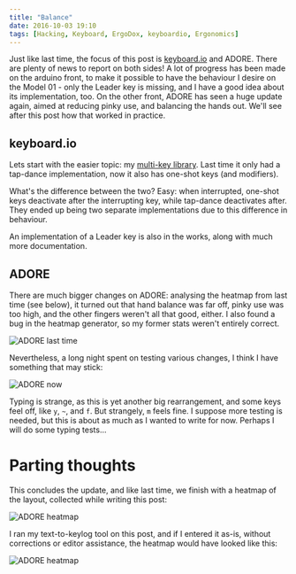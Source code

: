 ```yaml
---
title: "Balance"
date: 2016-10-03 19:10
tags: [Hacking, Keyboard, ErgoDox, keyboardio, Ergonomics]
---
```


Just like last time, the focus of this post is [keyboard.io][kbdio] and ADORE.
There are plenty of news to report on both sides! A lot of progress has been
made on the arduino front, to make it possible to have the behaviour I desire on
the Model 01 - only the Leader key is missing, and I have a good idea about its
implementation, too. On the other front, ADORE has seen a huge update again,
aimed at reducing pinky use, and balancing the hands out. We'll see after this
post how that worked in practice.

 [kbdio]: https://shop.keyboard.io/

<!-- more -->

<a id="keyboard.io"></a>
## keyboard.io

Lets start with the easier topic: my [multi-key library][gh:atd]. Last time it
only had a tap-dance implementation, now it also has one-shot keys (and
modifiers).

 [gh:atd]: https://github.com/algernon/arduino-kbd-tap-dance

What's the difference between the two? Easy: when interrupted, one-shot keys
deactivate after the interrupting key, while tap-dance deactivates after. They
ended up being two separate implementations due to this difference in behaviour.

An implementation of a Leader key is also in the works, along with much more
documentation.

<a id="adore"></a>
## ADORE

There are much bigger changes on ADORE: analysing the heatmap from last time
(see below), it turned out that hand balance was far off, pinky use was too
high, and the other fingers weren't all that good, either. I also found a bug in
the heatmap generator, so my former stats weren't entirely correct.

 ![ADORE last time](/assets/asylum/images/posts/a-tale-about-numbers/adore.png)

Nevertheless, a long night spent on testing various changes, I think I have
something that may stick:

 ![ADORE now](/assets/asylum/images/posts/balance/adore.png)

Typing is strange, as this is yet another big rearrangement, and some keys feel
off, like `y`, `~`, and `f`. But strangely, `m` feels fine. I suppose more
testing is needed, but this is about as much as I wanted to write for now.
Perhaps I will do some typing tests...

# Parting thoughts

This concludes the update, and like last time, we finish with a heatmap of the
layout, collected while writing this post:

 ![ADORE heatmap](/assets/asylum/images/posts/balance/adore-heatmap.png)
 
I ran my text-to-keylog tool on this post, and if I entered it as-is, without
corrections or editor assistance, the heatmap would have looked like this:

 ![ADORE heatmap](/assets/asylum/images/posts/balance/adore-heatmap-2.png)
